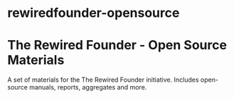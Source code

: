 # rewiredfounder-opensource
# The Rewired Founder - Open Source Materials

A set of materials for the The Rewired Founder initiative. Includes open-source manuals, reports, aggregates and more.
